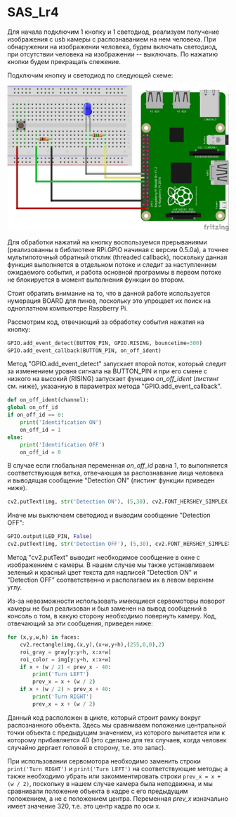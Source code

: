 # SAS_Lr4

Для начала подключим 1 кнопку и 1 светодиод, реализуем получение изображения с usb камеры с распознаванием на нем человека. При обнаружении на изображении человека, будем включать светодиод, при отсутствии человека на изображении -- выключать. По нажатию кнопки будем прекращать слежение.

Подключим кнопку и светодиод по следующей схеме:

![](https://github.com/korasik/SAS_Lr4/blob/master/lr4_cam_id_bb-1.jpg)

Для обработки нажатий на кнопку воспользуемся прерываниями (реализованны в библиотеке RPi.GPIO начиная с версии 0.5.0а), а точнее мультипоточный обратный отклик (threaded callback), поскольку данная функция выполняется в отдельном потоке и следит за наступлением ожидаемого события, и работа основной программы в первом потоке не блокируется в момент выполнения функции во втором.

Стоит обратить внимание на то, что в данной работе используется нумерация BOARD для пинов, поскольку это упрощает их поиск на одноплатном компьютере Raspberry Pi.

Рассмотрим код, отвечающий за обработку события нажатия на кнопку:
```python
GPIO.add_event_detect(BUTTON_PIN, GPIO.RISING, bouncetime=300)
GPIO.add_event_callback(BUTTON_PIN, on_off_ident)
```

Метод "GPIO.add_event_detect" запускает второй поток, который следит за изменением уровня сигнала на BUTTON_PIN и при его смене с низкого на высокий (RISING) запускает функцию *on_off_ident* (листинг см. ниже), указанную в параметрах метода "GPIO.add_event_callback".
```python
def on_off_ident(channel):
global on_off_id
if on_off_id == 0:
    print('Identification ON')
    on_off_id = 1
else:
    print('Identification OFF')
    on_off_id = 0
```

В случае если глобальная переменная *on_off_id* равна 1, то выполняется соответствующая ветка, отвечающая за распознавание лица человека и выводящая сообщение "Detection ON" (листинг функции приведен ниже).
```python
cv2.putText(img, str('Detection ON'), (5,30), cv2.FONT_HERSHEY_SIMPLEX, 1, (0,255,0), 2)
```

Иначе мы выключаем светодиод и выводим сообщение "Detection OFF":
```python
GPIO.output(LED_PIN, False)
cv2.putText(img, str('Detection OFF'), (5,30), cv2.FONT_HERSHEY_SIMPLEX, 1, (0,0,255), 2)
```

Метод "cv2.putText" выводит необходимое сообщение в окне с изображением с камеры. В нашем случае мы также устанавливаем зеленый и красный цвет текста для надписей "Detection ON" и "Detection OFF" соответственно и располагаем их в левом верхнем углу.

Из-за невозможности использовать имеющиеся сервомоторы поворот камеры не был реализован и был заменен на вывод сообщений в консоль о том, в какую сторону необходимо повернуть камеру. Код, отвечающий за эти сообщения, приведен ниже:

```python
for (x,y,w,h) in faces:
    cv2.rectangle(img,(x,y),(x+w,y+h),(255,0,0),2)
    roi_gray = gray[y:y+h, x:x+w]
    roi_color = img[y:y+h, x:x+w]
    if x + (w / 2) < prev_x - 40:
        print('Turn LEFT')
        prev_x = x + (w / 2)
    if x + (w / 2) > prev_x + 40:
        print('Turn RIGHT')
        prev_x = x + (w / 2)
```

Данный код расположен в цикле, который строит рамку вокруг распознанного объекта. Здесь мы сравниваем положение центральной точки объекта с предыдущим значением, из которого вычитается или к которому прибавляется 40 (это сделано для тех случаев, когда человек случайно дергает головой в сторону, т.е. это запас).

При использовании сервомотора необходимо заменить строки `print('Turn RIGHT')` и `print('Turn LEFT')` на соответствующие методы; а также необходимо убрать или закомментировать строки `prev_x = x + (w / 2)`, поскольку в нашем случае камера была неподвижна, и мы сравнивали положение объекта в кадре с его предыдущим положением, а не с положением центра. Переменная *prev_x* изначально имеет значение 320, т.е. это центр кадра по оси x.
